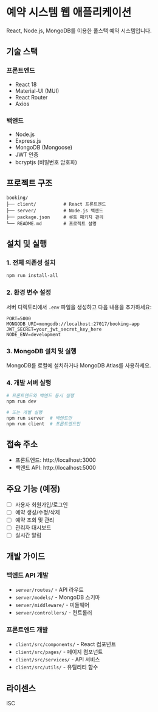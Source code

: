 # 예약 시스템 웹 애플리케이션

React, Node.js, MongoDB를 이용한 풀스택 예약 시스템입니다.

## 기술 스택

### 프론트엔드
- React 18
- Material-UI (MUI)
- React Router
- Axios

### 백엔드
- Node.js
- Express.js
- MongoDB (Mongoose)
- JWT 인증
- bcryptjs (비밀번호 암호화)

## 프로젝트 구조

```
booking/
├── client/          # React 프론트엔드
├── server/          # Node.js 백엔드
├── package.json     # 루트 패키지 관리
└── README.md        # 프로젝트 설명
```

## 설치 및 실행

### 1. 전체 의존성 설치
```bash
npm run install-all
```

### 2. 환경 변수 설정
서버 디렉토리에서 `.env` 파일을 생성하고 다음 내용을 추가하세요:
```
PORT=5000
MONGODB_URI=mongodb://localhost:27017/booking-app
JWT_SECRET=your_jwt_secret_key_here
NODE_ENV=development
```

### 3. MongoDB 설치 및 실행
MongoDB를 로컬에 설치하거나 MongoDB Atlas를 사용하세요.

### 4. 개발 서버 실행
```bash
# 프론트엔드와 백엔드 동시 실행
npm run dev

# 또는 개별 실행
npm run server  # 백엔드만
npm run client  # 프론트엔드만
```

## 접속 주소

- 프론트엔드: http://localhost:3000
- 백엔드 API: http://localhost:5000

## 주요 기능 (예정)

- [ ] 사용자 회원가입/로그인
- [ ] 예약 생성/수정/삭제
- [ ] 예약 조회 및 관리
- [ ] 관리자 대시보드
- [ ] 실시간 알림

## 개발 가이드

### 백엔드 API 개발
- `server/routes/` - API 라우트
- `server/models/` - MongoDB 스키마
- `server/middleware/` - 미들웨어
- `server/controllers/` - 컨트롤러

### 프론트엔드 개발
- `client/src/components/` - React 컴포넌트
- `client/src/pages/` - 페이지 컴포넌트
- `client/src/services/` - API 서비스
- `client/src/utils/` - 유틸리티 함수

## 라이센스

ISC 